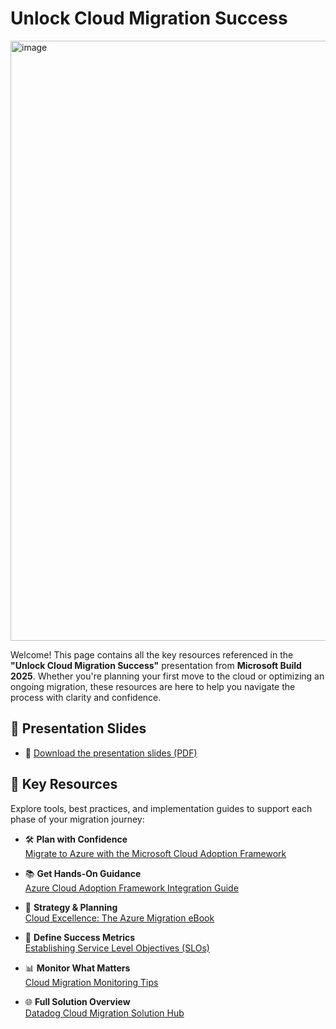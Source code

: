 # Unlock Cloud Migration Success

<img width="960" alt="image" src="https://github.com/user-attachments/assets/20f1fb44-a440-4be1-bb02-c7a30804a653" />

Welcome! This page contains all the key resources referenced in the **"Unlock Cloud Migration Success"** presentation from **Microsoft Build 2025**. Whether you're planning your first move to the cloud or optimizing an ongoing migration, these resources are here to help you navigate the process with clarity and confidence.

## 📑 Presentation Slides

- 📂 [Download the presentation slides (PDF)](https://github.com/jasonhand/ms_build_migration_unlocked/blob/main/slides/MS%20Build%202025%20-%20Unlock%20Cloud%20Migration%20Success.pdf)

## 🔧 Key Resources

Explore tools, best practices, and implementation guides to support each phase of your migration journey:

- 🛠️ **Plan with Confidence**  
  [Migrate to Azure with the Microsoft Cloud Adoption Framework](https://www.datadoghq.com/blog/migrate-to-azure-with-the-microsoft-cloud-adoption-framework)

- 📚 **Get Hands-On Guidance**  
  [Azure Cloud Adoption Framework Integration Guide](https://docs.datadoghq.com/integrations/guide/azure-cloud-adoption-framework)

- 📘 **Strategy & Planning**  
  [Cloud Excellence: The Azure Migration eBook](https://www.datadoghq.com/resources/cloud-excellence-azure-migration-ebook)

- 🎯 **Define Success Metrics**  
  [Establishing Service Level Objectives (SLOs)](https://www.datadoghq.com/blog/establishing-service-level-objectives)

- 📊 **Monitor What Matters**  
  [Cloud Migration Monitoring Tips](https://www.datadoghq.com/blog/cloud-migration-monitoring)

- 🌐 **Full Solution Overview**  
  [Datadog Cloud Migration Solution Hub](https://www.datadoghq.com/solutions/cloud-migration)
